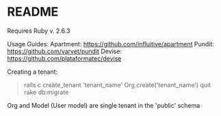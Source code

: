# README

Requires Ruby v. 2.6.3

Usage Guides:
Apartment: https://github.com/influitive/apartment
Pundit: https://github.com/varvet/pundit
Devise: https://github.com/plataformatec/devise


Creating a tenant:
> rails c
> create_tenant 'tenant_name'
> Org.create('tenant_name')
> quit
> rake db:migrate


Org and Model (User model) are single tenant in the 'public' schema
